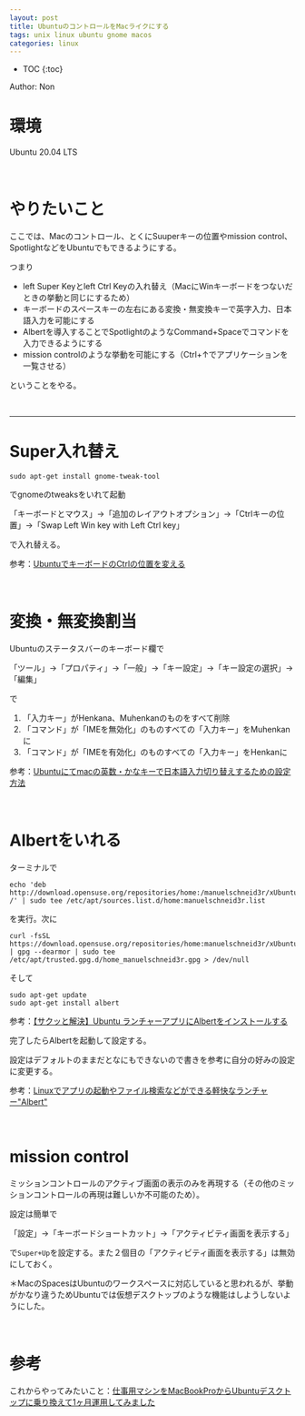 ```yaml
---
layout: post
title: UbuntuのコントロールをMacライクにする
tags: unix linux ubuntu gnome macos
categories: linux 
---
```



* TOC
{:toc}

Author: Non

# 環境

Ubuntu 20.04 LTS

<br>

# やりたいこと

ここでは、Macのコントロール、とくにSuuperキーの位置やmission control、SpotlightなどをUbuntuでもできるようにする。

つまり

- left Super Keyとleft Ctrl Keyの入れ替え（MacにWinキーボードをつないだときの挙動と同じにするため）
- キーボードのスペースキーの左右にある変換・無変換キーで英字入力、日本語入力を可能にする
- Albertを導入することでSpotlightのようなCommand+Spaceでコマンドを入力できるようにする
- mission controlのような挙動を可能にする（Ctrl+↑でアプリケーションを一覧させる）

ということをやる。

<br>

---

# Super入れ替え

```
sudo apt-get install gnome-tweak-tool
```

でgnomeのtweaksをいれて起動

「キーボードとマウス」→「追加のレイアウトオプション」→「Ctrlキーの位置」→「Swap Left Win key with Left Ctrl key」

で入れ替える。

参考：<a href="https://qiita.com/teppeitherock/items/113be4c5270f1d5e2f4c" target="_blank">UbuntuでキーボードのCtrlの位置を変える</a>

<br>

# 変換・無変換割当

Ubuntuのステータスバーのキーボード欄で

「ツール」→「プロパティ」→「一般」→「キー設定」→「キー設定の選択」→「編集」

で

1. 「入力キー」がHenkana、Muhenkanのものをすべて削除
2. 「コマンド」が「IMEを無効化」のものすべての「入力キー」をMuhenkanに
3. 「コマンド」が「IMEを有効化」のものすべての「入力キー」をHenkanに

参考：<a href="https://yaruki-strong-zero.hatenablog.jp/entry/ubuntu_switching_ja_ime" target="_blank">Ubuntuにてmacの英数・かなキーで日本語入力切り替えするための設定方法</a>

<br>

# Albertをいれる

ターミナルで

```
echo 'deb http://download.opensuse.org/repositories/home:/manuelschneid3r/xUbuntu_20.04/ /' | sudo tee /etc/apt/sources.list.d/home:manuelschneid3r.list
```

を実行。次に

```
curl -fsSL https://download.opensuse.org/repositories/home:manuelschneid3r/xUbuntu_20.04/Release.key | gpg --dearmor | sudo tee /etc/apt/trusted.gpg.d/home_manuelschneid3r.gpg > /dev/null
```

そして

```
sudo apt-get update
sudo apt-get install albert
```

参考：<a href="https://wonwon-eater.com/ubuntu-albert/" target="_blank">【サクッと解決】Ubuntu ランチャーアプリにAlbertをインストールする</a>

完了したらAlbertを起動して設定する。

設定はデフォルトのままだとなにもできないので書きを参考に自分の好みの設定に変更する。

参考：<a href="https://ich.hatenadiary.com/entry/launcher_on_ubuntu" target="_blank">Linuxでアプリの起動やファイル検索などができる軽快なランチャー"Albert"</a>

<br>

# mission control

ミッションコントロールのアクティブ画面の表示のみを再現する（その他のミッションコントロールの再現は難しいか不可能のため）。

設定は簡単で

「設定」→「キーボードショートカット」→「アクティビティ画面を表示する」

で`Super+Up`を設定する。また２個目の「アクティビティ画面を表示する」は無効にしておく。

＊MacのSpacesはUbuntuのワークスペースに対応していると思われるが、挙動がかなり違うためUbuntuでは仮想デスクトップのような機能はしようしないようにした。

<br>

# 参考

これからやってみたいこと：<a href="https://tech.recruit-mp.co.jp/dev-tools/good-bye-mac/" target="_blank">仕事用マシンをMacBookProからUbuntuデスクトップに乗り換えて1ヶ月運用してみました
</a>
